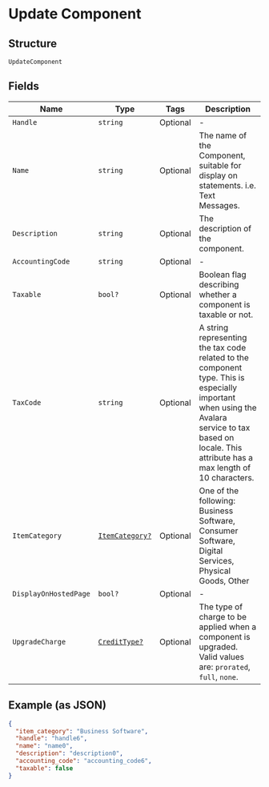 
# Update Component

## Structure

`UpdateComponent`

## Fields

| Name | Type | Tags | Description |
|  --- | --- | --- | --- |
| `Handle` | `string` | Optional | - |
| `Name` | `string` | Optional | The name of the Component, suitable for display on statements. i.e. Text Messages. |
| `Description` | `string` | Optional | The description of the component. |
| `AccountingCode` | `string` | Optional | - |
| `Taxable` | `bool?` | Optional | Boolean flag describing whether a component is taxable or not. |
| `TaxCode` | `string` | Optional | A string representing the tax code related to the component type. This is especially important when using the Avalara service to tax based on locale. This attribute has a max length of 10 characters. |
| `ItemCategory` | [`ItemCategory?`](../../doc/models/item-category.md) | Optional | One of the following: Business Software, Consumer Software, Digital Services, Physical Goods, Other |
| `DisplayOnHostedPage` | `bool?` | Optional | - |
| `UpgradeCharge` | [`CreditType?`](../../doc/models/credit-type.md) | Optional | The type of charge to be applied when a component is upgraded. Valid values are: `prorated`, `full`, `none`. |

## Example (as JSON)

```json
{
  "item_category": "Business Software",
  "handle": "handle6",
  "name": "name0",
  "description": "description0",
  "accounting_code": "accounting_code6",
  "taxable": false
}
```


